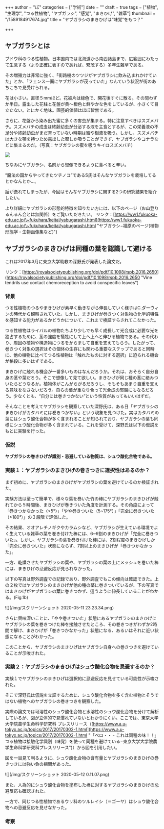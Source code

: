 +++
author = "ぽ"
categories = ["学術"]
date = ""
draft = true
tags = ["植物", "生理学", "つる性植物", "ヤブガラシ", "感覚", "まきひげ", "雑草"]
thumbnail = "/1589184917674.jpg"
title = "ヤブガラシのまきひげは“味覚”をもつ？"

+++
## ヤブガラシとは

ブドウ科のつる性植物。日本国内では北海道から南西諸島まで、広範囲にわたって生息する（より正確に表すのであれば、繁茂する）多年生雑草である。

その増殖力は非常に強く、「街路樹のツツジがヤブガラシに飲み込まれかけていた」とか、「フェンス一面にヤブガラシが茂っていた」なんていう状況が街のあちこちで見受けられる。

花は小さい。直径５mmほど。花被片は緑色で、開花後すぐに散る。その間わずか半日。露出した花柱と花盤が黄〜橙色と鮮やかな色をしているが、小さくて目立たない。とにかく地味。園芸的価値はほぼ皆無である。

さらに、花盤から染み出た蜜に多くの害虫が集まる。特に注意すべきはスズメバチ。スズメバチの成虫は終齢幼虫が分泌する液を主食とするが、この栄養液の不足分や終齢幼虫がまだ育っていない時期は蜜や樹液を吸う。しかし、スズメバチは大きな顎を持つため露出した蜜しか吸うことができず、ヤブガラシやコナラなどに集まるのだ。（写真：ヤブガラシの蜜を吸うキイロスズメバチ）

![](/img/20200511_163713.jpg)

ちなみにヤブガラシ、名前から想像できるように食べると辛い。

“魔法の国からやってきたツチノコ”であるS氏はそんなヤブガラシを栽培してるとかなんとか…。

話が逸れてしまったが、今回はそんなヤブガラシに関する2つの研究結果を紹介したい。

より詳細にヤブガラシの形態的特徴を知りたい方には、以下のページ（お山登りるんるん会とは無関係）をご覧いただきたい。
リンク：[https://ww1.fukuoka-edu.ac.jp/\~fukuhara/keitai/yabugarashi.html](https://ww1.fukuoka-edu.ac.jp/\~fukuhara/keitai/yabugarashi.html "ヤブガラシ−福原のページ(植物形態学・生物画像集など)")

## ヤブガラシのまきひげは同種の葉を認識して避ける

これは2017年3月に東京大学助教の深野氏が発表した論文だ。

リンク：[https://royalsocietypublishing.org/doi/pdf/10.1098/rspb.2016.2650](https://royalsocietypublishing.org/doi/pdf/10.1098/rspb.2016.2650 "Vine tendrils use contact chemoreception to avoid conspecific leaves")

### 背景

つる性植物のつるやまきひげが素早く動きながら伸長していく様子はC.ダーウィンの時代から観察されていた。しかし、まきひげが巻きつく対象物の化学的特性を感知する能力があるかどうかについて、これまで検証すらされてこなかった。

つる性植物はライバルの植物たちより少しでも早く成長して光合成に必要な光を独占するために、茎の強度を犠牲にして上へ上へと伸びる植物である。その代わり、周囲の植物や構造物につるをからまして自重を支えてもらう。したがって、巻きつく対象の選択はその個体の生存にも関わる重要なステップであると同時に、他の植物に比べてつる性植物は「触れたものに対する選択」に迫られる機会が格段に多いはずである。

まきひげに触れる機会が一番多いものはなんだろうか。それは、おそらく自分自身の茎や葉だろう。そこで想像して見て欲しい。まきひげが同じ種の茎に絡みついたらどうなるか。植物体がこんがらがるだろうし、そもそもあまり自重を支える意味をなさないだろう。自らの葉が重なり合って光合成の邪魔にもなるだろう。少なくとも、“自分には巻きつかない”という性質があってもいいはずだ。

そんなことを考えてヤブガラシを観察していた深野氏は、ある日「ヤブガラシのまきひげがカタバミには巻きつかない」という現象を見つけた。実はカタバミの葉にはシュウ酸化合物が多く含まれることが知られており、ヤブガラシの葉も同様にシュウ酸化合物が多く含まれている。これを受けて、深野氏は以下の仮説をもとに実験を行った。

### 仮説

**ヤブガラシの巻きひげが識別・忌避している物質は、シュウ酸化合物である。**

### 実験１：ヤブガラシのまきひげの巻きつきに選択性はあるのか？

まず初めに、ヤブガラシのまきひげがヤブガラシの葉を避けているのか検証された。

実験方法は至って簡単で、様々な葉を巻いた竹の棒にヤブガラシのまきひげが触れてから５時間後、まきひげが巻きついた角度を計測する。その角度によって「巻きつかなかった（<5°）」「やや巻きついた（5\~175°）」「完全に巻きついた（>180°）」の３段階で評価した。

その結果、オオアレチノギクやカラムシなど、ヤブガラシが生えている環境でよく生えている雑草の葉を巻き付けた棒には、6\~9割のまきひげが「完全に巻きついた」。しかし、ヤブガラシの葉を巻き付けた棒には、2割程度のまきひげしか「完全に巻きついた」状態にならず、7割以上のまきひげが「巻きつかなかった」。

一方、乾燥させたヤブガラシの葉や、ヤブガラシの葉の上にメッシュを巻いた棒には、まきひげの忌避反応が見られなかった。

以下の写真は野外調査での記録であり、野外調査でもこの傾向は確認できた。上の２枚ではヤブガラシのまきひげが他の種の茎に巻きついているが、下の写真ではまきひげがヤブガラシの葉に巻きつかず、這うように伸長していることがわかる。(Fig.1b)

![](/img/スクリーンショット 2020-05-11 23.23.34.png)

さらに興味深いことに、「やや巻きついた」状態にあるヤブガラシのまきひげにヤブガラシの葉を巻きつけた棒を接触させたところ、その巻きつきがわずか2時間で解け、まきひげが「巻きつかなかった」状態になる、あるいはそれに近い状態になることがわかった。

このことから、ヤブガラシのまきひげはヤブガラシ自身への巻きつきを避けていることが示唆された。

### 実験２：ヤブガラシのまきひげはシュウ酸化合物を忌避するのか？

実験１でヤブガラシのまきひげは選択的に忌避反応を見せている可能性が示唆された。

そこで深野氏は仮説を立証するために、シュウ酸化合物を多く含む植物とそうではない植物へのヤブガラシの巻きつきを観察した。

実際の論文では可溶性のシュウ酸化合物と水溶性のシュウ酸化合物を分けて解析しているが、図が立体的で見慣れていないとわかりにくい。ここでは、東京大学大学院農学生命科学研究科 プレスリリース（[https://www.a.u-tokyo.ac.jp/topics/2017/20170302-1.html](https://www.a.u-tokyo.ac.jp/topics/2017/20170302-1.html "「ペロ・・・これは同種の味！！」 つる植物は接触化学識別（味覚）を使って同種を避けている−東京大学大学院農学生命科学研究科プレスリリース")）から図を引用したい。

図を一目見て判るように、シュウ酸化合物の含有量とヤブガラシのまきひげの巻きつきには強い負の相関があった。

![](/img/スクリーンショット 2020-05-12 0.11.07.png)

また、人為的にシュウ酸化合物を塗布した棒に対するヤブガラシのまきひげの忌避反応も確認された。

一方で、同じつる性植物であるウリ科のツルレイシ（＝ゴーヤ）はシュウ酸化合物への忌避反応を見せなかった。

### 考察

